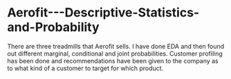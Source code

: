 # Aerofit---Descriptive-Statistics-and-Probability
There are three treadmills that Aerofit sells. I have done EDA and then found out different marginal, conditional and joint probabilities. Customer profiling has been done and recommendations have been given to the company as to what kind of a customer to target for which product.
